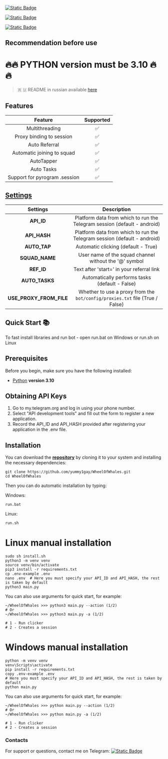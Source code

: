 [![Static Badge](https://img.shields.io/badge/Telegram-Channel-Link?style=for-the-badge&logo=Telegram&logoColor=white&logoSize=auto&color=blue)](https://t.me/hidden_coding)

[![Static Badge](https://img.shields.io/badge/Telegram-Chat-yes?style=for-the-badge&logo=Telegram&logoColor=white&logoSize=auto&color=blue)](https://t.me/hidden_codding_chat)

[![Static Badge](https://img.shields.io/badge/Telegram-Bot%20Link-Link?style=for-the-badge&logo=Telegram&logoColor=white&logoSize=auto&color=blue)](https://t.me/wheelofwhalesbot?start=CGYJGk91pub)

## Recommendation before use

# 🔥🔥 PYTHON version must be 3.10 🔥🔥

> 🇷 🇺 README in russian available [here](README-RU.md)

## Features  
|                         Feature                          | Supported |
|:--------------------------------------------------------:|:---------:|
|                      Multithreading                      |     ✅     |
|                 Proxy binding to session                 |     ✅     |
|                      Auto Referral                       |     ✅     |
|                Automatic joining to squad                |     ✅     |
|                       AutoTapper                         |     ✅     |
|                       Auto Tasks                         |     ✅     |
|              Support for pyrogram .session               |     ✅     |

## [Settings](https://github.com/yummy1gay/WheelOfWhales/blob/main/.env-example/)
|         Settings          |                                     Description                                      |
|:--------------------------:|:-----------------------------------------------------------------------------------:|
|        **API_ID**         |           Platform data from which to run the Telegram session (default - android)  |
|       **API_HASH**        |           Platform data from which to run the Telegram session (default - android)  |
|       **AUTO_TAP**        |                      Automatic clicking (default - True)                            |
|      **SQUAD_NAME**       |               User name of the squad channel without the '@' symbol                 |
|        **REF_ID**         |                         Text after 'start=' in your referral link                   |
|       **AUTO_TASKS**      |                        Automatically performs tasks (default - False)               |
| **USE_PROXY_FROM_FILE**   |      Whether to use a proxy from the `bot/config/proxies.txt` file (True / False)   |

## Quick Start 📚

To fast install libraries and run bot - open run.bat on Windows or run.sh on Linux

## Prerequisites
Before you begin, make sure you have the following installed:
- [Python](https://www.python.org/downloads/) **version 3.10**

## Obtaining API Keys
1. Go to my.telegram.org and log in using your phone number.
2. Select "API development tools" and fill out the form to register a new application.
3. Record the API_ID and API_HASH provided after registering your application in the .env file.

## Installation
You can download the [**repository**](https://github.com/yummy1gay/WheelOfWhales) by cloning it to your system and installing the necessary dependencies:
```shell
git clone https://github.com/yummy1gay/WheelOfWhales.git
cd WheelOfWhales
```

Then you can do automatic installation by typing:

Windows:
```shell
run.bat
```

Linux:
```shell
run.sh
```

# Linux manual installation
```shell
sudo sh install.sh
python3 -m venv venv
source venv/bin/activate
pip3 install -r requirements.txt
cp .env-example .env
nano .env  # Here you must specify your API_ID and API_HASH, the rest is taken by default
python3 main.py
```

You can also use arguments for quick start, for example:
```shell
~/WheelOfWhales >>> python3 main.py --action (1/2)
# Or
~/WheelOfWhales >>> python3 main.py -a (1/2)

# 1 - Run clicker
# 2 - Creates a session
```

# Windows manual installation
```shell
python -m venv venv
venv\Scripts\activate
pip install -r requirements.txt
copy .env-example .env
# Here you must specify your API_ID and API_HASH, the rest is taken by default
python main.py
```

You can also use arguments for quick start, for example:
```shell
~/WheelOfWhales >>> python main.py --action (1/2)
# Or
~/WheelOfWhales >>> python main.py -a (1/2)

# 1 - Run clicker
# 2 - Creates a session
```




### Contacts

For support or questions, contact me on Telegram: 
[![Static Badge](https://img.shields.io/badge/telegram-bot_author-link?style=for-the-badge&logo=telegram&logoColor=white&logoSize=auto&color=blue)](https://t.me/yummy1gay)
